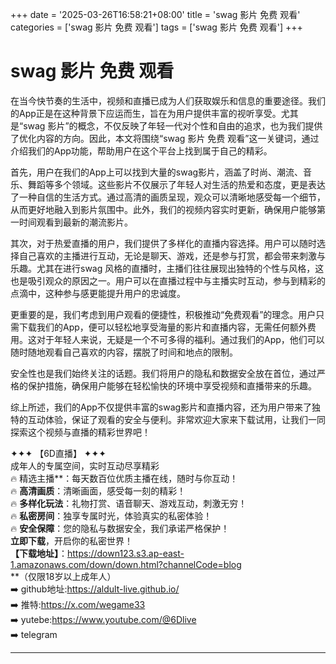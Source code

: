 +++
date = '2025-03-26T16:58:21+08:00'
title = 'swag 影片 免费 观看'
categories = ['swag 影片 免费 观看']
tags = ['swag 影片 免费 观看']
+++

# swag 影片 免费 观看

在当今快节奏的生活中，视频和直播已成为人们获取娱乐和信息的重要途径。我们的App正是在这种背景下应运而生，旨在为用户提供丰富的视听享受。尤其是“swag 影片”的概念，不仅反映了年轻一代对个性和自由的追求，也为我们提供了优化内容的方向。因此，本文将围绕“swag 影片 免费 观看”这一关键词，通过介绍我们的App功能，帮助用户在这个平台上找到属于自己的精彩。

首先，用户在我们的App上可以找到大量的swag影片，涵盖了时尚、潮流、音乐、舞蹈等多个领域。这些影片不仅展示了年轻人对生活的热爱和态度，更是表达了一种自信的生活方式。通过高清的画质呈现，观众可以清晰地感受每一个细节，从而更好地融入到影片氛围中。此外，我们的视频内容实时更新，确保用户能够第一时间观看到最新的潮流影片。

其次，对于热爱直播的用户，我们提供了多样化的直播内容选择。用户可以随时选择自己喜欢的主播进行互动，无论是聊天、游戏，还是参与打赏，都会带来刺激与乐趣。尤其在进行swag 风格的直播时，主播们往往展现出独特的个性与风格，这也是吸引观众的原因之一。用户可以在直播过程中与主播实时互动，参与到精彩的点滴中，这种参与感更能提升用户的忠诚度。

更重要的是，我们考虑到用户观看的便捷性，积极推动“免费观看”的理念。用户只需下载我们的App，便可以轻松地享受海量的影片和直播内容，无需任何额外费用。这对于年轻人来说，无疑是一个不可多得的福利。通过我们的App，他们可以随时随地观看自己喜欢的内容，摆脱了时间和地点的限制。

安全性也是我们始终关注的话题。我们将用户的隐私和数据安全放在首位，通过严格的保护措施，确保用户能够在轻松愉快的环境中享受视频和直播带来的乐趣。

综上所述，我们的App不仅提供丰富的swag影片和直播内容，还为用户带来了独特的互动体验，保证了观看的安全与便利。非常欢迎大家来下载试用，让我们一同探索这个视频与直播的精彩世界吧！

✦✦✦ 【6D直播】 ✦✦✦  
成年人的专属空间，实时互动尽享精彩  
🔥 精选主播**：每天数百位优质主播在线，随时与你互动！  
🔥 **高清画质**：清晰画面，感受每一刻的精彩！  
🔥 **多样化玩法**：礼物打赏、语音聊天、游戏互动，刺激无穷！  
🔥 **私密房间**：独享专属时光，体验真实的私密体验！  
🔥 **安全保障**：您的隐私与数据安全，我们承诺严格保护！  
**立即下载**，开启你的私密世界！  
**【下载地址】**：https://down123.s3.ap-east-1.amazonaws.com/down/down.html?channelCode=blog  
**（仅限18岁以上成年人）  
➡️ github地址:https://aldult-live.github.io/  
➡️ 推特:https://x.com/wegame33  
➡️ yutebe:https://www.youtube.com/@6Dlive  
➡️ telegram  

---
